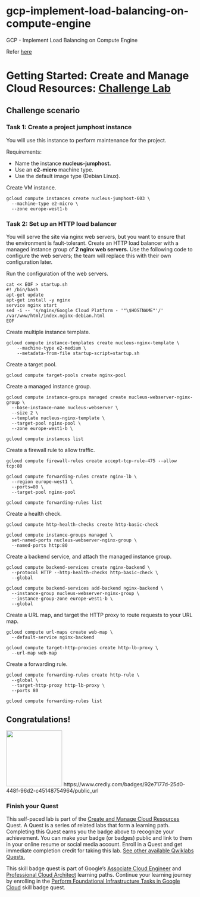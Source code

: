 # gcp-implement-load-balancing-on-compute-engine
GCP - Implement Load Balancing on Compute Engine

Refer [here](https://github.com/jjk-dev/qwiklabs-challenge-lab-gcp/blob/main/Challenge-Lab/GSP313_Create-and-Manage-Cloud-Resources-Challenge-Lab.md)

# Getting Started: Create and Manage Cloud Resources: [Challenge Lab](https://www.qwiklabs.com/focuses/10258?parent=catalog)

## Challenge scenario


### Task 1: Create a project jumphost instance
You will use this instance to perform maintenance for the project.

Requirements:
- Name the instance **nucleus-jumphost.**
- Use an **e2-micro** machine type.
- Use the default image type (Debian Linux).

Create VM instance.
```
gcloud compute instances create nucleus-jumphost-603 \
  --machine-type e2-micro \
  --zone europe-west1-b
```

### Task 2: Set up an HTTP load balancer
You will serve the site via nginx web servers, but you want to ensure that the environment is fault-tolerant. Create an HTTP load balancer with a managed instance group of **2 nginx web servers.** Use the following code to configure the web servers; the team will replace this with their own configuration later.

Run the configuration of the web servers.

```
cat << EOF > startup.sh
#! /bin/bash
apt-get update
apt-get install -y nginx
service nginx start
sed -i -- 's/nginx/Google Cloud Platform - '"\$HOSTNAME"'/' /var/www/html/index.nginx-debian.html
EOF
```

Create multiple instance template.
```
gcloud compute instance-templates create nucleus-nginx-template \
    --machine-type e2-medium \
    --metadata-from-file startup-script=startup.sh
```

Create a target pool.
```
gcloud compute target-pools create nginx-pool 
```

Create a managed instance group.
```
gcloud compute instance-groups managed create nucleus-webserver-nginx-group \
  --base-instance-name nucleus-webserver \
  --size 2 \
  --template nucleus-nginx-template \
  --target-pool nginx-pool \
  --zone europe-west1-b \
  
gcloud compute instances list
```

Create a firewall rule to allow traffic.
```
gcloud compute firewall-rules create accept-tcp-rule-475 --allow tcp:80

gcloud compute forwarding-rules create nginx-lb \
  --region europe-west1 \
  --ports=80 \
  --target-pool nginx-pool
  
gcloud compute forwarding-rules list
```

Create a health check.
```
gcloud compute http-health-checks create http-basic-check

gcloud compute instance-groups managed \
  set-named-ports nucleus-webserver-nginx-group \
  --named-ports http:80
```

Create a backend service, and attach the managed instance group.
```
gcloud compute backend-services create nginx-backend \
  --protocol HTTP --http-health-checks http-basic-check \
  --global
  
gcloud compute backend-services add-backend nginx-backend \
  --instance-group nucleus-webserver-nginx-group \
  --instance-group-zone europe-west1-b \
  --global
```

Create a URL map, and target the HTTP proxy to route requests to your URL map.
```
gcloud compute url-maps create web-map \
  --default-service nginx-backend
  
gcloud compute target-http-proxies create http-lb-proxy \
  --url-map web-map
```

Create a forwarding rule.
```
gcloud compute forwarding-rules create http-rule \
  --global \
  --target-http-proxy http-lb-proxy \
  --ports 80
  
gcloud compute forwarding-rules list
```


## Congratulations!
<img src="https://github.com/kkkkk317/qwiklabs-challenge-lab-gcp/blob/main/img/Create-and-Manage-Cloud-Resources.png" height="150" />
https://www.credly.com/badges/92e7177d-25d0-448f-96d2-c45148754964/public_url

### Finish your Quest
This self-paced lab is part of the [Create and Manage Cloud Resources](https://google.qwiklabs.com) Quest. A Quest is a series of related labs that form a learning path. Completing this Quest earns you the badge above to recognize your achievement. You can make your badge (or badges) public and link to them in your online resume or social media account. Enroll in a Quest and get immediate completion credit for taking this lab. [See other available Qwiklabs Quests.](https://google.qwiklabs.com/catalog)

This skill badge quest is part of Google’s [Associate Cloud Engineer](https://cloud.google.com/certification/cloud-engineer) and [Professional Cloud Architect](https://cloud.google.com/certification/cloud-architect) learning paths. Continue your learning journey by enrolling in the [Perform Foundational Infrastructure Tasks in Google Cloud](https://google.qwiklabs.com/quests/118) skill badge quest.
